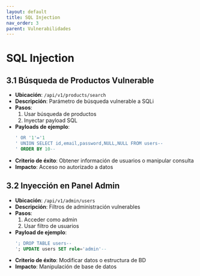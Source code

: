 ```yaml
---
layout: default
title: SQL Injection
nav_order: 3
parent: Vulnerabilidades
---
```


# SQL Injection

## 3.1 Búsqueda de Productos Vulnerable
- **Ubicación**: `/api/v1/products/search`
- **Descripción**: Parámetro de búsqueda vulnerable a SQLi
- **Pasos**:
  1. Usar búsqueda de productos
  2. Inyectar payload SQL
- **Payloads de ejemplo**:
  ```sql
  ' OR '1'='1
  ' UNION SELECT id,email,password,NULL,NULL FROM users--
  ' ORDER BY 10--
  ```
- **Criterio de éxito**: Obtener información de usuarios o manipular consulta
- **Impacto**: Acceso no autorizado a datos

## 3.2 Inyección en Panel Admin
- **Ubicación**: `/api/v1/admin/users`
- **Descripción**: Filtros de administración vulnerables
- **Pasos**:
  1. Acceder como admin
  2. Usar filtro de usuarios
- **Payload de ejemplo**:
  ```sql
  '; DROP TABLE users--
  '; UPDATE users SET role='admin'--
  ```
- **Criterio de éxito**: Modificar datos o estructura de BD
- **Impacto**: Manipulación de base de datos
